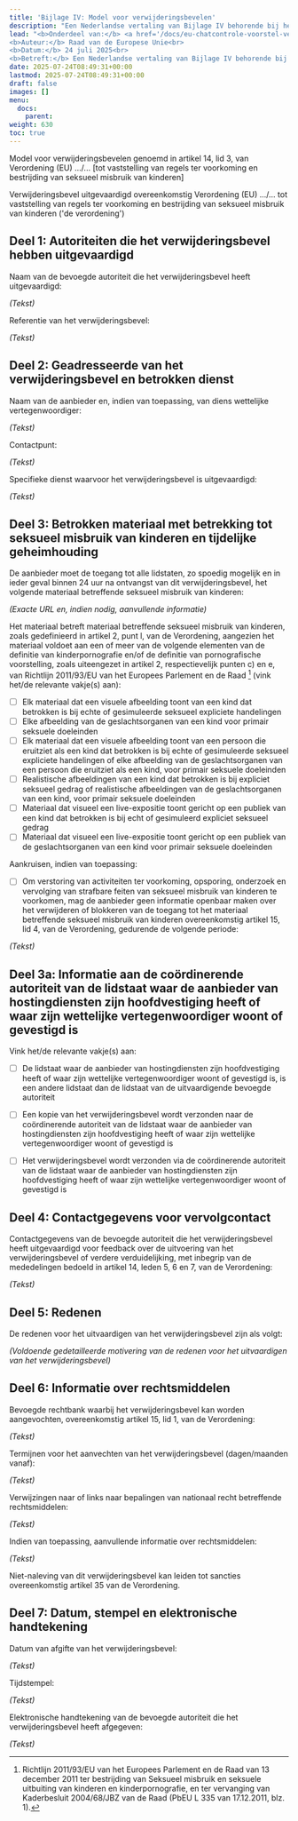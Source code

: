 ```yaml
---
title: 'Bijlage IV: Model voor verwijderingsbevelen'
description: "Een Nederlandse vertaling van Bijlage IV behorende bij het wetsvoorstel van de Europese Unie (versie van juli 2025) om vrijwel alle elektronische communicatie van alle mensen in EU-landen te controleren."
lead: "<b>Onderdeel van:</b> <a href='/docs/eu-chatcontrole-voorstel-versie-juli-2025/'><i>Voorstel voor een verordening van het Europees Parlement ...</i></a><br> 
<b>Auteur:</b> Raad van de Europese Unie<br> 
<b>Datum:</b> 24 juli 2025<br>
<b>Betreft:</b> Een Nederlandse vertaling van Bijlage IV behorende bij het wetsvoorstel van de Europese Unie (versie van juli 2025) om vrijwel alle elektronische communicatie van alle mensen in EU-landen te controleren."
date: 2025-07-24T08:49:31+00:00
lastmod: 2025-07-24T08:49:31+00:00
draft: false
images: []
menu:
  docs:
    parent: 
weight: 630
toc: true
---
```


Model voor verwijderingsbevelen genoemd in artikel 14, lid 3, van Verordening (EU) .../... [tot vaststelling van regels ter voorkoming en bestrijding van seksueel misbruik van kinderen]

Verwijderingsbevel uitgevaardigd overeenkomstig Verordening (EU) .../... tot vaststelling van regels ter voorkoming en bestrijding van seksueel misbruik van kinderen ('de verordening')

## Deel 1: Autoriteiten die het verwijderingsbevel hebben uitgevaardigd

Naam van de bevoegde autoriteit die het verwijderingsbevel heeft uitgevaardigd:

*(Tekst)*

Referentie van het verwijderingsbevel:

*(Tekst)*

## Deel 2: Geadresseerde van het verwijderingsbevel en betrokken dienst

Naam van de aanbieder en, indien van toepassing, van diens wettelijke vertegenwoordiger:

*(Tekst)*

Contactpunt:

*(Tekst)*

Specifieke dienst waarvoor het verwijderingsbevel is uitgevaardigd:

*(Tekst)*

## Deel 3: Betrokken materiaal met betrekking tot seksueel misbruik van kinderen en tijdelijke geheimhouding

De aanbieder moet de toegang tot alle lidstaten, zo spoedig mogelijk en in ieder geval binnen 24 uur na ontvangst van dit verwijderingsbevel, het volgende materiaal betreffende seksueel misbruik van kinderen:

*(Exacte URL en, indien nodig, aanvullende informatie)*

Het materiaal betreft materiaal betreffende seksueel misbruik van kinderen, zoals gedefinieerd in artikel 2, punt l, van de Verordening, aangezien het materiaal voldoet aan een of meer van de volgende elementen van de definitie van kinderpornografie en/of de definitie van pornografische voorstelling, zoals uiteengezet in artikel 2, respectievelijk punten c) en e, van Richtlijn 2011/93/EU van het Europees Parlement en de Raad [^29] (vink het/de relevante vakje(s) aan):

- ☐ Elk materiaal dat een visuele afbeelding toont van een kind dat betrokken is bij echte of gesimuleerde seksueel expliciete handelingen
- ☐ Elke afbeelding van de geslachtsorganen van een kind voor primair seksuele doeleinden
- ☐ Elk materiaal dat een visuele afbeelding toont van een persoon die eruitziet als een kind dat betrokken is bij echte of gesimuleerde seksueel expliciete handelingen of elke afbeelding van de geslachtsorganen van een persoon die eruitziet als een kind, voor primair seksuele doeleinden
- ☐ Realistische afbeeldingen van een kind dat betrokken is bij expliciet seksueel gedrag of realistische afbeeldingen van de geslachtsorganen van een kind, voor primair seksuele doeleinden
- ☐ Materiaal dat visueel een live-expositie toont gericht op een publiek van een kind dat betrokken is bij echt of gesimuleerd expliciet seksueel gedrag
- ☐ Materiaal dat visueel een live-expositie toont gericht op een publiek van de geslachtsorganen van een kind voor primair seksuele doeleinden

Aankruisen, indien van toepassing:

- ☐ Om verstoring van activiteiten ter voorkoming, opsporing, onderzoek en vervolging van strafbare feiten van seksueel misbruik van kinderen te voorkomen, mag de aanbieder geen informatie openbaar maken over het verwijderen of blokkeren van de toegang tot het materiaal betreffende seksueel misbruik van kinderen overeenkomstig artikel 15, lid 4, van de Verordening, gedurende de volgende periode:

*(Tekst)*

[^29]: Richtlijn 2011/93/EU van het Europees Parlement en de Raad van 13 december 2011 ter bestrijding van Seksueel misbruik en seksuele uitbuiting van kinderen en kinderpornografie, en ter vervanging van Kaderbesluit 2004/68/JBZ van de Raad (PbEU L 335 van 17.12.2011, blz. 1).

## Deel 3a: Informatie aan de coördinerende autoriteit van de lidstaat waar de aanbieder van hostingdiensten zijn hoofdvestiging heeft of waar zijn wettelijke vertegenwoordiger woont of gevestigd is

Vink het/de relevante vakje(s) aan:

- ☐ De lidstaat waar de aanbieder van hostingdiensten zijn hoofdvestiging heeft of waar zijn wettelijke vertegenwoordiger woont of gevestigd is, is een andere lidstaat dan de lidstaat van de uitvaardigende bevoegde autoriteit

- ☐ Een kopie van het verwijderingsbevel wordt verzonden naar de coördinerende autoriteit van de lidstaat waar de aanbieder van hostingdiensten zijn hoofdvestiging heeft of waar zijn wettelijke vertegenwoordiger woont of gevestigd is

- ☐ Het verwijderingsbevel wordt verzonden via de coördinerende autoriteit van de lidstaat waar de aanbieder van hostingdiensten zijn hoofdvestiging heeft of waar zijn wettelijke vertegenwoordiger woont of gevestigd is

## Deel 4: Contactgegevens voor vervolgcontact

Contactgegevens van de bevoegde autoriteit die het verwijderingsbevel heeft uitgevaardigd voor feedback over de uitvoering van het verwijderingsbevel of verdere verduidelijking, met inbegrip van de mededelingen bedoeld in artikel 14, leden 5, 6 en 7, van de Verordening:

*(Tekst)*

## Deel 5: Redenen

De redenen voor het uitvaardigen van het verwijderingsbevel zijn als volgt:

*(Voldoende gedetailleerde motivering van de redenen voor het uitvaardigen van het verwijderingsbevel)*

## Deel 6: Informatie over rechtsmiddelen

Bevoegde rechtbank waarbij het verwijderingsbevel kan worden aangevochten, overeenkomstig artikel 15, lid 1, van de Verordening:

*(Tekst)*

Termijnen voor het aanvechten van het verwijderingsbevel (dagen/maanden vanaf):

*(Tekst)*

Verwijzingen naar of links naar bepalingen van nationaal recht betreffende rechtsmiddelen:

*(Tekst)*

Indien van toepassing, aanvullende informatie over rechtsmiddelen:

*(Tekst)*

Niet-naleving van dit verwijderingsbevel kan leiden tot sancties overeenkomstig artikel 35 van de Verordening.

## Deel 7: Datum, stempel en elektronische handtekening

Datum van afgifte van het verwijderingsbevel:

*(Tekst)*

Tijdstempel:

*(Tekst)*

Elektronische handtekening van de bevoegde autoriteit die het verwijderingsbevel heeft afgegeven:

*(Tekst)*